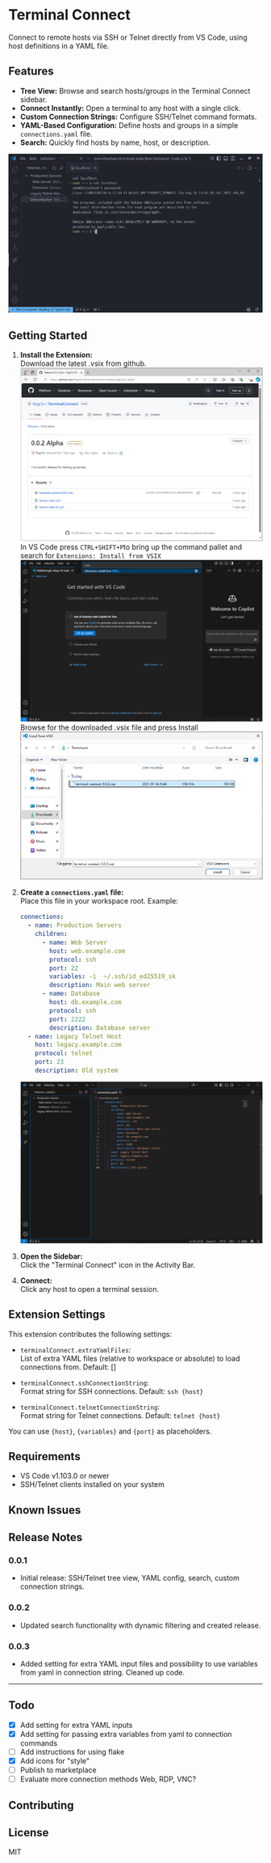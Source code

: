 # Terminal Connect

Connect to remote hosts via SSH or Telnet directly from VS Code, using host definitions in a YAML file.

## Features

- **Tree View:** Browse and search hosts/groups in the Terminal Connect sidebar.
- **Connect Instantly:** Open a terminal to any host with a single click.
- **Custom Connection Strings:** Configure SSH/Telnet command formats.
- **YAML-Based Configuration:** Define hosts and groups in a simple `connections.yaml` file.
- **Search:** Quickly find hosts by name, host, or description.

![Tree View Example](images/terminal-connect.png)

## Getting Started

1. **Install the Extension:**  
    Download the latest .vsix from github.
    ![Installation Step 1](images/Installation-pt1.png)
    In VS Code press `CTRL+SHIFT+P`to bring up the command pallet and search for `Extensions: Install from VSIX`
    ![Installation Step 2](images/Installation-pt2.png)
    Browse for the downloaded .vsix file and press Install
    ![Installation Step 3](images/Installation-pt3.png)

2. **Create a `connections.yaml` file:**  
   Place this file in your workspace root. Example:
   ```yaml
   connections:
     - name: Production Servers
       children:
         - name: Web Server
           host: web.example.com
           protocol: ssh
           port: 22
           variables: -i  ~/.ssh/id_ed25519_sk
           description: Main web server
         - name: Database
           host: db.example.com
           protocol: ssh
           port: 2222
           description: Database server
     - name: Legacy Telnet Host
       host: legacy.example.com
       protocol: telnet
       port: 23
       description: Old system
   ```
    ![Installation Step 3](images/Installation-pt4.png)
3. **Open the Sidebar:**  
   Click the "Terminal Connect" icon in the Activity Bar.

4. **Connect:**  
   Click any host to open a terminal session.

## Extension Settings

This extension contributes the following settings:
- `terminalConnect.extraYamlFiles`:  
  List of extra YAML files (relative to workspace or absolute) to load connections from. Default: []

- `terminalConnect.sshConnectionString`:  
  Format string for SSH connections. Default: `ssh {host}`

- `terminalConnect.telnetConnectionString`:  
  Format string for Telnet connections. Default: `telnet {host}`

You can use `{host}`, `{variables}` and `{port}` as placeholders.

## Requirements

- VS Code v1.103.0 or newer
- SSH/Telnet clients installed on your system

## Known Issues

## Release Notes

### 0.0.1

- Initial release: SSH/Telnet tree view, YAML config, search, custom connection strings.

### 0.0.2

- Updated search functionality with dynamic filtering and created release.

### 0.0.3

- Added setting for extra YAML input files and possibility to use variables from yaml in connection string. Cleaned up code.

---
## Todo
- [X] Add setting for extra YAML inputs
- [X] Add setting for passing extra variables from yaml to connection commands
- [ ] Add instructions for using flake
- [X] Add icons for "style"
- [ ] Publish to marketplace
- [ ] Evaluate more connection methods Web, RDP, VNC?

## Contributing

## License

MIT